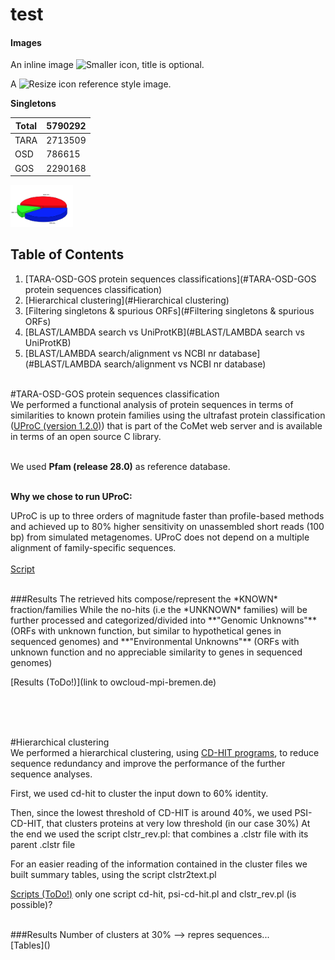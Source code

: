 # test
#### Images

An inline image ![Smaller icon](http://25.io/smaller/favicon.ico "Title here"), title is optional.

A ![Resize icon][2] reference style image.

[2]: http://resizesafari.com/favicon.ico "Title"


**Singletons**           
                        
Total | 5790292        
------| -------
TARA  | 2713509
OSD   | 786615
GOS   | 2290168

<img src="https://github.com/ChiaraVanni/test/blob/master/singletons_div_3D.png" width="100">


## Table of Contents
1. [TARA-OSD-GOS protein sequences classifications](#TARA-OSD-GOS protein sequences classification)
2. [Hierarchical clustering](#Hierarchical clustering)
3. [Filtering singletons & spurious ORFs](#Filtering singletons & spurious ORFs)
4. [BLAST/LAMBDA search vs UniProtKB](#BLAST/LAMBDA search vs UniProtKB)
5. [BLAST/LAMBDA search/alignment vs NCBI nr database](#BLAST/LAMBDA search/alignment vs NCBI nr database)
<br><br>

#TARA-OSD-GOS protein sequences classification
<br> 
We performed a functional analysis of protein sequences in terms of similarities to known protein families using the ultrafast protein classification ([UProC (version 1.2.0)](http://uproc.gobics.de/)) that is part of the CoMet web server and is available in terms of an open source C library.
<br> <br>

We used **Pfam (release 28.0)** as reference database.
<br> <br>


**Why we chose to run UProC:**

UProC is up to three orders of magnitude faster than profile-based methods and achieved up to 80% higher sensitivity on unassembled short reads (100 bp) from simulated metagenomes. UProC does not depend on a multiple alignment of family-specific sequences.
<br> <br>
[Script](https://github.com/ChiaraVanni/TARA-OSD-GOS-UNKNOWNS/blob/master/Processing_data/UProCvsPfam28.sh)

<br> 
###Results
The retrieved hits compose/represent the *KNOWN* fraction/families
While the no-hits (i.e the *UNKNOWN* families) will be further processed and categorized/divided into **"Genomic Unknowns"** (ORFs with unknown function, but similar to hypothetical genes in sequenced genomes) and **"Environmental Unknowns"** (ORFs with unknown function and no appreciable similarity to genes in sequenced genomes)
<br>

[Results (ToDo!)](link to owcloud-mpi-bremen.de)

<br> <br> <br>

#Hierarchical clustering
<br> 
We performed a hierarchical clustering, using [CD-HIT programs](http://weizhongli-lab.org/lab-wiki/doku.php?id=cd-hit-user-guide), to reduce sequence redundancy and improve the performance of the further sequence analyses.

First, we used cd-hit to cluster the input down to 60% identity.

Then, since the lowest threshold of CD-HIT is around 40%, we used PSI-CD-HIT, that clusters proteins at very low threshold (in our case 30%)
At the end we used the script clstr_rev.pl: that combines a .clstr file with its parent .clstr file

For an easier reading of the information contained in the cluster files we built summary tables, using the script clstr2text.pl 

[Scripts (ToDo!)]() only one script cd-hit, psi-cd-hit.pl and clstr_rev.pl (is possible)?

<br> 
###Results
Number of clusters at 30% --> repres sequences...
<br>
[Tables]()

